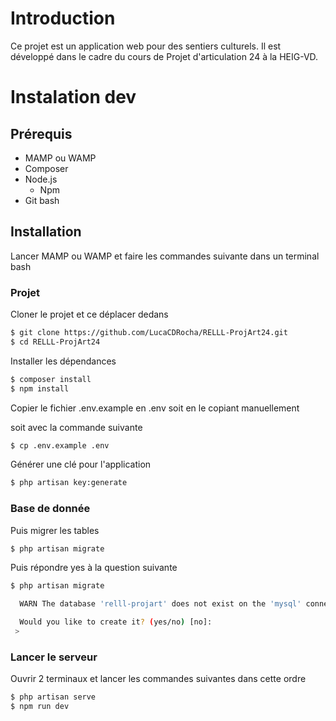# Introduction
Ce projet est un application web pour des sentiers culturels. Il est développé dans le cadre du cours de Projet d'articulation 24 à la HEIG-VD.

# Instalation dev

## Prérequis
- MAMP ou WAMP
- Composer
- Node.js
  - Npm
- Git bash

## Installation
Lancer MAMP ou WAMP et faire les commandes suivante dans un terminal bash

### Projet
Cloner le projet et ce déplacer dedans
```bash
$ git clone https://github.com/LucaCDRocha/RELLL-ProjArt24.git
$ cd RELLL-ProjArt24
```

Installer les dépendances
```bash
$ composer install
$ npm install
```

Copier le fichier .env.example en .env soit en le copiant manuellement

soit avec la commande suivante
```bash
$ cp .env.example .env
```

Générer une clé pour l'application
```bash
$ php artisan key:generate
```

### Base de donnée
Puis migrer les tables
```bash
$ php artisan migrate
```

Puis répondre yes à la question suivante
```bash
$ php artisan migrate

  WARN The database 'relll-projart' does not exist on the 'mysql' connection.

  Would you like to create it? (yes/no) [no]:
 >
```

### Lancer le serveur
Ouvrir 2 terminaux et lancer les commandes suivantes dans cette ordre
```bash
$ php artisan serve
$ npm run dev
```